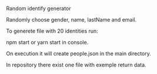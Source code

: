 Random identify generator

Randomly choose gender, name, lastName and email.

To generete file with 20 identities run:

npm start or yarn start in console.

On execution it will create people.json in the main directory.

In repository there exist one file with exemple return data.
